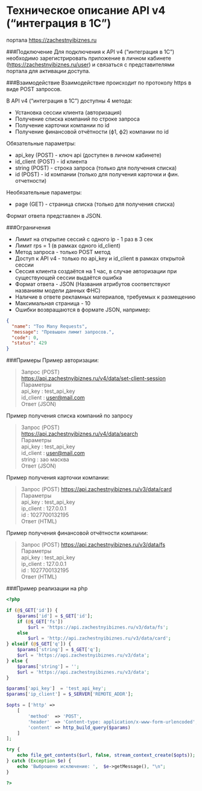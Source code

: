 Техническое описание
API v4 (“интеграция в 1С”)
=====================================================
портала https://zachestnyibiznes.ru

###Подключение
Для подключения к API v4 (“интеграция в 1С”) необходимо зарегистрировать приложение в личном кабинете (https://zachestnyibiznes.ru/user) и связаться с представителями портала для активации доступа.

###Взаимодействие
Взаимодействие происходит по протоколу https в виде POST запросов.

В API v4 (“интеграция в 1С”) доступны 4 метода:
* Установка сессии клиента (авторизация)
* Получение списка компаний по строке запроса
* Получение карточки компании по id
* Получение финансовой отчётности (ф1, ф2) компании по id

Обязательные параметры:
* api_key (POST) - ключ api (доступен в личном кабинете)
* id_client (POST) - id клиента
* string (POST) - строка запроса (только для получения списка)
* id (POST) - id компании (только для получения карточки и фин. отчетности)

Необязательные параметры:
* page (GET) - страница списка (только для получения списка)

Формат ответа представлен в JSON.

###Ограничения
* Лимит на открытие сессий с одного ip - 1 раз в 3 сек
* Лимит rps = 1 (в рамках одного id_client)
* Метод запроса - только POST метод
* Доступ к API v4 - только по api_key и id_client в рамках открытой сессии
* Сессия клиента создаётся на 1 час, в случае авторизации при существующей сессии выдаётся ошибка
* Формат ответа - JSON (Названия атрибутов соответствуют названиям модели данных ФНС)
* Наличие в ответе рекламных материалов, требуемых к размещению
* Максимальная страница - 10
* Ошибки возвращаются в формате JSON, например:

```json
{
  "name": "Too Many Requests",
  "message": "Превышен лимит запросов.",
  "code": 0,
  "status": 429
}
```

###Примеры
Пример авторизации:
> Запрос (POST)  
> https://api.zachestnyibiznes.ru/v4/data/set-client-session  
> Параметры  
> 	api_key 	: test_api_key  
> 	id_client 	: user@mail.com  
> Ответ (JSON)

Пример получения списка компаний по запросу
> Запрос (POST)  
> https://api.zachestnyibiznes.ru/v4/data/search  
> Параметры  
> api_key : test_api_key  
> id_client : user@mail.com  
> string : зао масква  
> Ответ (JSON)  

Пример получения карточки компании:
> Запрос (POST)
> https://api.zachestnyibiznes.ru/v3/data/card  
> Параметры  
> 	api_key : test_api_key  
> 	ip_client : 127.0.0.1  
> 	id : 1027700132195  
> Ответ (HTML)

Пример получения финансовой отчётности компании:
> Запрос (POST)
> https://api.zachestnyibiznes.ru/v3/data/fs  
> Параметры  
> 	api_key : test_api_key  
> 	ip_client : 127.0.0.1  
> 	id : 1027700132195  
> Ответ (HTML)
	
###Пример реализации на php

```php
<?php

if (@$_GET['id']) {
	$params['id'] = $_GET['id'];
	if (@$_GET['fs'])
		$url = 'https://api.zachestnyibiznes.ru/v3/data/fs';
	else
		$url = 'http://api.zachestnyibiznes.ru/v3/data/card';
} elseif (@$_GET['q']) {
	$params['string'] = $_GET['q'];
	$url = 'https://api.zachestnyibiznes.ru/v3/data';
} else {
	$params['string'] = '';
	$url = 'https://api.zachestnyibiznes.ru/v3/data';
}

$params['api_key'] 	= 'test_api_key';
$params['ip_client'] = $_SERVER['REMOTE_ADDR'];

$opts = ['http' =>
    [
        'method'  => 'POST',
        'header'  => 'Content-type: application/x-www-form-urlencoded',
        'content' => http_build_query($params)
    ]
];

try {
	echo file_get_contents($url, false, stream_context_create($opts));
} catch (Exception $e) {
	echo 'Выброшено исключение: ',  $e->getMessage(), "\n";
}

?>
```
